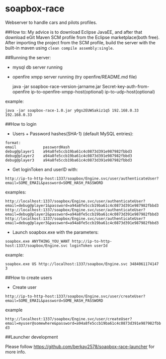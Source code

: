 # soapbox-race

Webserver to handle cars and pilots profiles.

##How to:
My advice is to download Eclipse JavaEE, and after that download eGit Maven SCM profile from the Eclipse marketplace(both free). After importing the project from the SCM profile, build the server with the built-in maven using `clean compile assembly:single`.

##Running the server:

- mysql db server running
- openfire xmpp server running (try openfire/README.md file)

    java -jar soapbox-race-version-jarname.jar Secret-key-auth-from-openfire ip-to-openfire-xmpp-host(optional) ip-to-udp-host(optional)
    
example:

    java -jar soapbox-race-1.0.jar y0gs2EUWSakiz1q5 192.168.0.33 192.168.0.33

##How to login

- Users + Password hashes(SHA-1) (default MySQL entries):

```
format:
email            passwordHash
debug@player1    a94a8fe5ccb19ba61c4c0873d391e987982fbbd3
debug@player2    a94a8fe5ccb19ba61c4c0873d391e987982fbbd3
debug@player3    a94a8fe5ccb19ba61c4c0873d391e987982fbbd3
```

- Get loginToken and userID with:

`http://ip-to-http-host:1337/soapbox/Engine.svc/user/authenticateUser?email=SOME_EMAIL&password=SOME_HASH_PASSWORD`

examples:

    http://localhost:1337/soapbox/Engine.svc/user/authenticateUser?email=debug@player1&password=a94a8fe5ccb19ba61c4c0873d391e987982fbbd3
    http://localhost:1337/soapbox/Engine.svc/user/authenticateUser?email=debug@player2&password=a94a8fe5ccb19ba61c4c0873d391e987982fbbd3
    http://localhost:1337/soapbox/Engine.svc/user/authenticateUser?email=debug@player3&password=a94a8fe5ccb19ba61c4c0873d391e987982fbbd3


- Launch soapbox.exe with the parameters: 

`soapbox.exe ANYTHING_YOU_WANT http://ip-to-http-host:1337/soapbox/Engine.svc loginToken userId`

example:

`soapbox.exe US http://localhost:1337/soapbox/Engine.svc 3484061174147 3`

##How to create users

- Create user

`http://ip-to-http-host:1337/soapbox/Engine.svc/user/createUser?email=SOME_EMAIL&password=SOME_HASH_PASSWORD`

example

`http://localhost:1337/soapbox/Engine.svc/user/createUser?email=myuser@somewhere&password=a94a8fe5ccb19ba61c4c0873d391e987982fbbd3`

##Launcher development

Please follow https://github.com/berkay2578/soapbox-race-launcher for more info.
